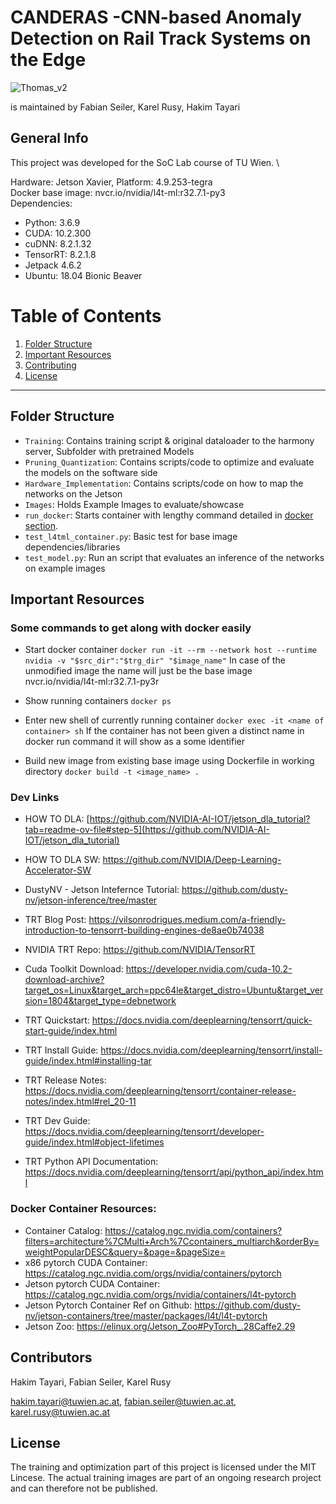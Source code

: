 # CANDERAS -**C**NN-based **An**omaly **D**etection on **Ra**il Track **S**ystems on the Edge

![Thomas_v2](https://github.com/user-attachments/assets/fdea44fa-1c8f-416b-88ed-c23c1b41674c)


is maintained by Fabian Seiler, Karel Rusy, Hakim Tayari

## General Info

This project was developed for the SoC Lab course of TU Wien. \

Hardware: Jetson Xavier, Platform: 4.9.253-tegra \
Docker base image: nvcr.io/nvidia/l4t-ml:r32.7.1-py3 \
Dependencies: 
 - Python: 3.6.9
 - CUDA: 10.2.300
 - cuDNN: 8.2.1.32
 - TensorRT: 8.2.1.8
 - Jetpack 4.6.2
 - Ubuntu: 18.04 Bionic Beaver


# Table of Contents

1. [Folder Structure](#folder-structure)
2. [Important Resources](#important-resources) 
3. [Contributing](#contributions)
4. [License](#license)

---

## Folder Structure

- `Training`: Contains training script & original dataloader to the harmony server, Subfolder with pretrained Models
- `Pruning_Quantization`: Contains scripts/code to optimize and evaluate the models on the software side
- `Hardware_Implementation`: Contains scripts/code on how to map the networks on the Jetson
- `Images`: Holds Example Images to evaluate/showcase
- `run_docker`: Starts container with lengthy command detailed in [docker section](#some-commands-to-get-along-with-docker-easily).
- `test_l4tml_container.py`: Basic test for base image dependencies/libraries
- `test_model.py`: Run an script that evaluates an inference of the networks on example images

## Important Resources 

### Some commands to get along with docker easily 
- Start docker container
`docker run -it --rm --network host --runtime nvidia -v "$src_dir":"$trg_dir" "$image_name"`
In case of the unmodified image the name will just be the base image nvcr.io/nvidia/l4t-ml:r32.7.1-py3r

- Show running containers
`docker ps`

- Enter new shell of currently running container
`docker exec -it <name of container> sh`
If the container has not been given a distinct name in docker run command it will show as a some identifier

- Build new image from existing base image using Dockerfile in working directory
`docker build -t <image_name> .`

### Dev Links
- HOW TO DLA: [https://github.com/NVIDIA-AI-IOT/jetson_dla_tutorial?tab=readme-ov-file#step-5](https://github.com/NVIDIA-AI-IOT/jetson_dla_tutorial)
- HOW TO DLA SW: https://github.com/NVIDIA/Deep-Learning-Accelerator-SW
- DustyNV - Jetson Intefernce Tutorial: https://github.com/dusty-nv/jetson-inference/tree/master
- TRT Blog Post: https://vilsonrodrigues.medium.com/a-friendly-introduction-to-tensorrt-building-engines-de8ae0b74038
- NVIDIA TRT Repo: https://github.com/NVIDIA/TensorRT
- Cuda Toolkit Download: https://developer.nvidia.com/cuda-10.2-download-archive?target_os=Linux&target_arch=ppc64le&target_distro=Ubuntu&target_version=1804&target_type=debnetwork

- TRT Quickstart: https://docs.nvidia.com/deeplearning/tensorrt/quick-start-guide/index.html
- TRT Install Guide: https://docs.nvidia.com/deeplearning/tensorrt/install-guide/index.html#installing-tar
- TRT Release Notes: https://docs.nvidia.com/deeplearning/tensorrt/container-release-notes/index.html#rel_20-11
- TRT Dev Guide: https://docs.nvidia.com/deeplearning/tensorrt/developer-guide/index.html#object-lifetimes
- TRT Python API Documentation: https://docs.nvidia.com/deeplearning/tensorrt/api/python_api/index.html

### Docker Container Resources:
- Container Catalog: https://catalog.ngc.nvidia.com/containers?filters=architecture%7CMulti+Arch%7Ccontainers_multiarch&orderBy=weightPopularDESC&query=&page=&pageSize=
- x86 pytorch CUDA Container: https://catalog.ngc.nvidia.com/orgs/nvidia/containers/pytorch
- Jetson pytorch CUDA Container: https://catalog.ngc.nvidia.com/orgs/nvidia/containers/l4t-pytorch
- Jetson Pytorch Container Ref on Github: https://github.com/dusty-nv/jetson-containers/tree/master/packages/l4t/l4t-pytorch
- Jetson Zoo: https://elinux.org/Jetson_Zoo#PyTorch_.28Caffe2.29

## Contributors

Hakim Tayari, Fabian Seiler, Karel Rusy

hakim.tayari@tuwien.ac.at, fabian.seiler@tuwien.ac.at, karel.rusy@tuwien.ac.at

## License

The training and optimization part of this project is licensed under the MIT Lincese.
The actual training images are part of an ongoing research project and can therefore not be published.
